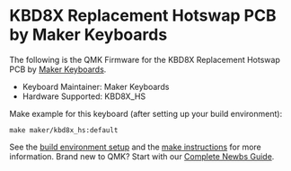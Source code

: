 # KBD8X Replacement Hotswap PCB by Maker Keyboards

The following is the QMK Firmware for the KBD8X Replacement Hotswap PCB by [Maker Keyboards](http://www.makerkeyboards.com).
* Keyboard Maintainer: Maker Keyboards
* Hardware Supported: KBD8X_HS

Make example for this keyboard (after setting up your build environment):

    make maker/kbd8x_hs:default

See the [build environment setup](https://docs.qmk.fm/#/getting_started_build_tools) and the [make instructions](https://docs.qmk.fm/#/getting_started_make_guide) for more information. Brand new to QMK? Start with our [Complete Newbs Guide](https://docs.qmk.fm/#/newbs).

